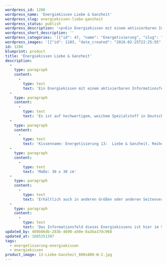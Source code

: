 ```yaml
---
wordpress_id: 1286
wordpress_name: 'Energiekissen Liebe & Ganzheit'
wordpress_slug: energiekissen-liebe-ganzheit
wordpress_status: publish
wordpress_description: '<p>Ein Energiekissen mit einem aktivierbaren Informationsfeld zu Liebe und Ganzheit sowie dem energetischen Zugang zu den dazugehörigen universellen Wissenspools.</p><p>Es ist auf hochwertigem, weichem Spezialstoff in Deutschland gedruckt und sorgfältig in Handarbeit in Deutschland mit Reißverschluss genäht. Laut Herstellerangaben ist der farbintensive Druck 70 Jahre lichtecht, waschbar (Wollwaschgang, 20°) und in einem umweltorientierten Verfahren hergestellt.</p><p>Kissenname: Energetisierung 13:  Liebe &amp; Ganzheit. Reihe: Energetisierung</p><p>Maße: 30 x 30 cm</p><p>Erhältlich auch in anderen Größen oder anderen Seitenverhältnissen. Bitte kontaktieren Sie uns hierfür unter <a href="mailto:info@elvedenverlag.de">info@elvedenverlag.de</a>.</p><p>Das Informationsfeld dieses Energiekissens ist hier im Shop auch erhältlich als <a href="https://my.feenbaum.de/produkt-kategorie/energiebilder/fotokarten/energetisierung-fotokarten/">Fotokarte</a>, <a href="https://my.feenbaum.de/produkt-kategorie/energiebilder/wandbilder/energetisierung/">Wandbild</a> und <a href="https://my.feenbaum.de/produkt-kategorie/energiesprays/energetisierung-energiesprays/">Energiespray</a></p><p><a href="https://my.feenbaum.de/anwendung-energiekissen/">Anwendungshinweise</a></p>'
wordpress_short_description: ''
wordpress_categories: '[{"id": 47, "name": "Energetisierung", "slug": "energetisierung-energiekissen"}, {"id": 28, "name": "Energiekissen", "slug": "energiekissen"}]'
wordpress_images: '[{"id": 1183, "date_created": "2016-02-25T22:25:55", "date_created_gmt": "2016-02-25T20:25:55", "date_modified": "2016-02-25T22:25:55", "date_modified_gmt": "2016-02-25T20:25:55", "src": "https://my.feenbaum.de/wp-content/uploads/2016/02/13-Liebe-Ganzheit_800x800-W-2.jpg", "name": "13 Liebe-Ganzheit_800x800-W", "alt": ""}]'
id: 1286
blueprint: product
title: 'Energiekissen Liebe & Ganzheit'
description:
  -
    type: paragraph
    content:
      -
        type: text
        text: 'Ein Energiekissen mit einem aktivierbaren Informationsfeld zu Liebe und Ganzheit sowie dem energetischen Zugang zu den dazugehörigen universellen Wissenspools.'
  -
    type: paragraph
    content:
      -
        type: text
        text: 'Es ist auf hochwertigem, weichem Spezialstoff in Deutschland gedruckt und sorgfältig in Handarbeit in Deutschland mit Reißverschluss genäht. Laut Herstellerangaben ist der farbintensive Druck 70 Jahre lichtecht, waschbar (Wollwaschgang, 20°) und in einem umweltorientierten Verfahren hergestellt.'
  -
    type: paragraph
    content:
      -
        type: text
        text: 'Kissenname: Energetisierung 13:  Liebe & Ganzheit. Reihe: Energetisierung'
  -
    type: paragraph
    content:
      -
        type: text
        text: 'Maße: 30 x 30 cm'
  -
    type: paragraph
    content:
      -
        type: text
        text: 'Erhältlich auch in anderen Größen oder anderen Seitenverhältnissen. Bitte kontaktieren Sie uns hierfür unter info@elvedenverlag.de.'
  -
    type: paragraph
    content:
      -
        type: text
        text: 'Das Informationsfeld dieses Energiekissens ist hier im Shop auch erhältlich als Fotokarte, Wandbild und Energiespray'
updated_by: 489b06db-283b-4690-a50e-8a3ba37dc968
updated_at: 1685351307
tags:
  - energetisierung-energiekissen
  - energiekissen
product_image: 13-Liebe-Ganzheit_800x800-W-2.jpg
---
```

